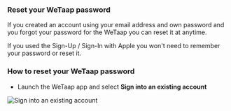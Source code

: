 ### **Reset your WeTaap password** <a name="reset-password-intro"></a>

If you created an account using your email address and own password and you forgot your password for the WeTaap you can reset it at anytime.

If you used the Sign-Up / Sign-In with Apple you won't need to remember your password or reset it.

### **How to reset your WeTaap password** <a name="reset-password"></a>

- Launch the WeTaap app and select **Sign into an existing account**

![Sign into an existing account](../images/tutorials/reset-password/reset-password-1.jpg.jpg)